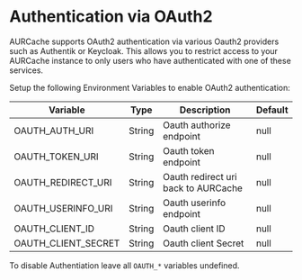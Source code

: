 # Authentication via OAuth2

AURCache supports OAuth2 authentication via various Oauth2 providers such as Authentik or Keycloak. 
This allows you to restrict access to your AURCache instance to only users who have authenticated with one of these services.

Setup the following Environment Variables to enable OAuth2 authentication:

| Variable            | Type   | Description                         | Default |
|---------------------|--------|-------------------------------------|---------|
| OAUTH_AUTH_URI      | String | Oauth authorize endpoint            | null    |
| OAUTH_TOKEN_URI     | String | Oauth token endpoint                | null    |
| OAUTH_REDIRECT_URI  | String | Oauth redirect uri back to AURCache | null    |
| OAUTH_USERINFO_URI  | String | Oauth userinfo endpoint             | null    |
| OAUTH_CLIENT_ID     | String | Oauth client ID                     | null    |
| OAUTH_CLIENT_SECRET | String | Oauth client Secret                 | null    |

To disable Authentiation leave all `OAUTH_*` variables undefined. 